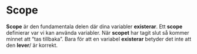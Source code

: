 # Scope

__Scope__ är den fundamentala delen där dina variabler __existerar__. Ett __scope__ definierar var vi kan använda variabler. När __scopet__ har tagit slut så kommer minnet att “tas tillbaka”. Bara för att en variabel __existerar__ betyder det inte att den __lever__/ är korrekt.

